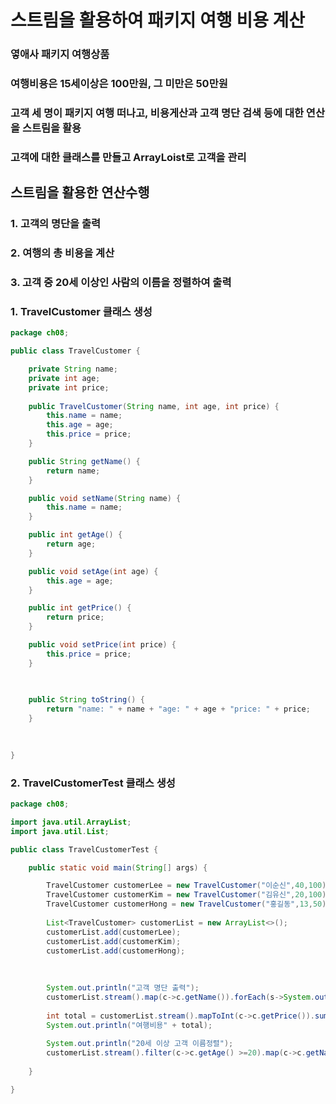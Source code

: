 # 스트림을 활용하여 패키지 여행 비용 계산
### 옇애사 패키지 여행상품
### 여행비용은 15세이상은 100만원, 그 미만은 50만원
### 고객 세 명이 패키지 여행 떠나고, 비용게산과 고객 명단 검색 등에 대한 연산을 스트림을 활용
### 고객에 대한 클래스를 만들고 ArrayLoist로 고객을 관리
## 스트림을 활용한 연산수행
### 1. 고객의 명단을 출력
### 2. 여행의 총 비용을 계산
### 3. 고객 중 20세 이상인 사람의 이름을 정렬하여 출력

### 1. TravelCustomer 클래스 생성
```java
package ch08;

public class TravelCustomer {

	private String name;
	private int age;
	private int price;
	
	public TravelCustomer(String name, int age, int price) {
		this.name = name;
		this.age = age;
		this.price = price;
	}

	public String getName() {
		return name;
	}

	public void setName(String name) {
		this.name = name;
	}

	public int getAge() {
		return age;
	}

	public void setAge(int age) {
		this.age = age;
	}

	public int getPrice() {
		return price;
	}

	public void setPrice(int price) {
		this.price = price;
	}
	

	
	public String toString() {
		return "name: " + name + "age: " + age + "price: " + price; 
	}

	
	
}
```

### 2. TravelCustomerTest 클래스 생성
```java
package ch08;

import java.util.ArrayList;
import java.util.List;

public class TravelCustomerTest {

	public static void main(String[] args) {

		TravelCustomer customerLee = new TravelCustomer("이순신",40,100);
		TravelCustomer customerKim = new TravelCustomer("김유신",20,100);
		TravelCustomer customerHong = new TravelCustomer("홍길동",13,50);
		
		List<TravelCustomer> customerList = new ArrayList<>();
		customerList.add(customerLee);
		customerList.add(customerKim);
		customerList.add(customerHong);
		
		
		
		System.out.println("고객 명단 출력");
		customerList.stream().map(c->c.getName()).forEach(s->System.out.println(s));
		
		int total = customerList.stream().mapToInt(c->c.getPrice()).sum();
		System.out.println("여행비용" + total);
		
		System.out.println("20세 이상 고객 이름정렬");
		customerList.stream().filter(c->c.getAge() >=20).map(c->c.getName()).sorted().forEach(s->System.out.println(s));
	
	}

}
```
